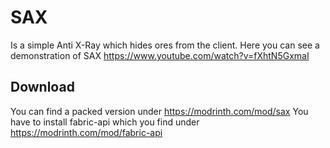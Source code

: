 # SAX
Is a simple Anti X-Ray which hides ores from the client.
Here you can see a demonstration of SAX https://www.youtube.com/watch?v=fXhtN5GxmaI

## Download
You can find a packed version under https://modrinth.com/mod/sax
You have to install fabric-api which you find under https://modrinth.com/mod/fabric-api
